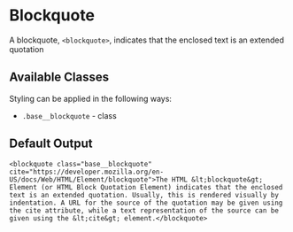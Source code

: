 # Blockquote
A blockquote, `<blockquote>`, indicates that the enclosed text is an extended quotation

## Available Classes
Styling can be applied in the following ways:

* `.base__blockquote` - class

## Default Output

```
<blockquote class="base__blockquote" cite="https://developer.mozilla.org/en-US/docs/Web/HTML/Element/blockquote">The HTML &lt;blockquote&gt; Element (or HTML Block Quotation Element) indicates that the enclosed text is an extended quotation. Usually, this is rendered visually by indentation. A URL for the source of the quotation may be given using the cite attribute, while a text representation of the source can be given using the &lt;cite&gt; element.</blockquote>
```
